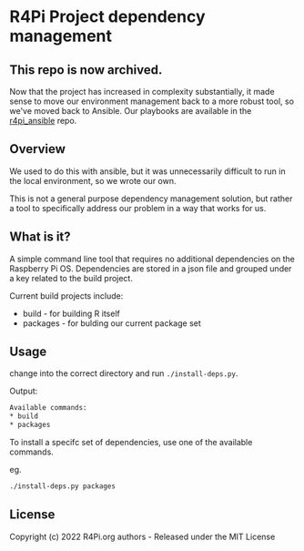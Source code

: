 # R4Pi Project dependency management

## This repo is now archived.

Now that the project has increased in complexity substantially, it made sense to
move our environment management back to a more robust tool, so we've moved back
to Ansible. Our playbooks are available in the
[r4pi_ansible](https://github.com/r4pi/r4pi_ansible) repo.

## Overview

We used to do this with ansible, but it was unnecessarily difficult to run in
the local environment, so we wrote our own.

This is not a general purpose dependency management solution, but rather a tool
to specifically address our problem in a way that works for us.

## What is it?

A simple command line tool that requires no additional dependencies on the
Raspberry Pi OS. Dependencies are stored in a json file and grouped under a key 
related to the build project.

Current build projects include:

* build - for building R itself
* packages - for bulding our current package set

## Usage

change into the correct directory and run `./install-deps.py`.

Output:

``` default
Available commands:
* build
* packages
```

To install a specifc set of dependencies, use one of the available commands.

eg.

``` bash
./install-deps.py packages
```

## License

Copyright (c) 2022 R4Pi.org authors - Released under the MIT License

